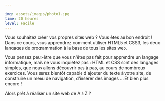 ```yaml
---

img: assets/images/photo1.jpg
time: 20 heures
level: Facile
---
```


Vous souhaitez créer vos propres sites web ? Vous êtes au bon endroit ! Dans ce cours, vous apprendrez comment utiliser HTML5 et CSS3, les deux langages de programmation à la base de tous les sites web.

Vous pensez peut-être que vous n'êtes pas fait pour apprendre un langage informatique, mais ne vous inquiétez pas : HTML et CSS sont des langages simples, que nous allons découvrir pas à pas, au cours de nombreux exercices. Vous serez bientôt capable d'ajouter du texte à votre site, de construire un menu de navigation, d'insérer des images ... Et bien plus encore !

Alors prêt à réaliser un site web de A à Z ?